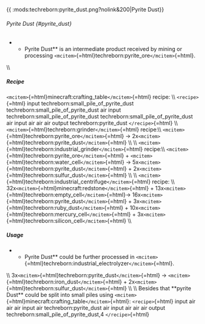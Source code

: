 {{ :mods:techreborn:pyrite_dust.png?nolink&200\|Pyrite Dust}}

###### Pyrite Dust {#pyrite_dust}

-   -   Pyrite Dust\*\* is an intermediate product received by mining or
        processing
        `<mcitem>`{=html}techreborn:pyrite_ore`</mcitem>`{=html}.

\\\\

##### Recipe

`<mcitem>`{=html}minecraft:crafting_table`</mcitem>`{=html} recipe: \\\\
`<recipe>`{=html} input techreborn:small_pile_of_pyrite_dust
techreborn:small_pile_of_pyrite_dust air input
techreborn:small_pile_of_pyrite_dust
techreborn:small_pile_of_pyrite_dust air input air air air output
techreborn:pyrite_dust `</recipe>`{=html} \\\\
`<mcitem>`{=html}techreborn:grinder`</mcitem>`{=html} recipe:\\\\
`<mcitem>`{=html}techreborn:pyrite_ore`</mcitem>`{=html} -\>
2x`<mcitem>`{=html}techreborn:pyrite_dust`</mcitem>`{=html} \\\\ \\\\
`<mcitem>`{=html}techreborn:industrial_grinder`</mcitem>`{=html}
recipe:\\\\ `<mcitem>`{=html}techreborn:pyrite_ore`</mcitem>`{=html} +
`<mcitem>`{=html}techreborn:water_cell`</mcitem>`{=html} -\>
5x`<mcitem>`{=html}techreborn:pyrite_dust`</mcitem>`{=html} +
2x`<mcitem>`{=html}techreborn:sulfur_dust`</mcitem>`{=html} \\\\ \\\\
`<mcitem>`{=html}techreborn:industrial_centrifuge`</mcitem>`{=html}
recipe: \\\\ 32x`<mcitem>`{=html}minecraft:redstone`</mcitem>`{=html} +
13x`<mcitem>`{=html}techreborn:empty_cell`</mcitem>`{=html}-\>
16x`<mcitem>`{=html}techreborn:pyrite_dust`</mcitem>`{=html} +
3x`<mcitem>`{=html}techreborn:ruby_dust`</mcitem>`{=html} +
10x`<mcitem>`{=html}techreborn:mercury_cell`</mcitem>`{=html} +
3x`<mcitem>`{=html}techreborn:silicon_cell`</mcitem>`{=html} \\\\

##### Usage

-   -   Pyrite Dust\*\* could be further processed in
        `<mcitem>`{=html}techreborn:industrial_electrolyzer`</mcitem>`{=html}.

\\\\ 3x`<mcitem>`{=html}techreborn:pyrite_dust`</mcitem>`{=html} -\>
`<mcitem>`{=html}techreborn:iron_dust`</mcitem>`{=html} +
2x`<mcitem>`{=html}techreborn:sulfur_dust`</mcitem>`{=html} \\\\ \\\\
Besides that \*\*pyrite Dust\*\* could be split into small piles using
`<mcitem>`{=html}minecraft:crafting_table`</mcitem>`{=html}:
`<recipe>`{=html} input air air air input air techreborn:pyrite_dust air
input air air air output techreborn:small_pile_of_pyrite_dust,4
`</recipe>`{=html}
